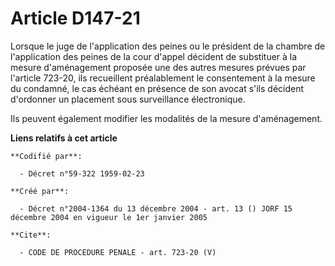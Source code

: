 # Article D147-21

Lorsque le juge de l'application des peines ou le président de la chambre de l'application des peines de la cour d'appel
décident de substituer à la mesure d'aménagement proposée une des autres mesures prévues par l'article 723-20, ils
recueillent préalablement le consentement à la mesure du condamné, le cas échéant en présence de son avocat s'ils décident
d'ordonner un placement sous surveillance électronique.

Ils peuvent également modifier les modalités de la mesure d'aménagement.

**Liens relatifs à cet article**

	**Codifié par**:

	  - Décret n°59-322 1959-02-23

	**Créé par**:

	  - Décret n°2004-1364 du 13 décembre 2004 - art. 13 () JORF 15 décembre 2004 en vigueur le 1er janvier 2005

	**Cite**:

	  - CODE DE PROCEDURE PENALE - art. 723-20 (V)
